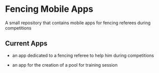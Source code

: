 # Fencing Mobile Apps


A small repository that contains mobile apps for fencing referees during competitions 

## Current Apps

* an app dedicated to a fencing referee to help him during competitions

* an app for the creation of a pool for training session 
